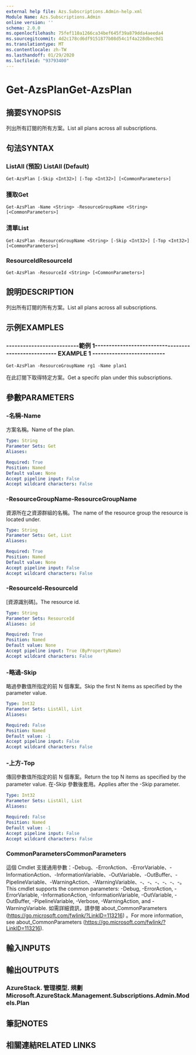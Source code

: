 ```yaml
---
external help file: Azs.Subscriptions.Admin-help.xml
Module Name: Azs.Subscriptions.Admin
online version: ''
schema: 2.0.0
ms.openlocfilehash: 75fef110a1266ca34bef645f39a879dda4aeeda4
ms.sourcegitcommit: 4d2c178cd6df9151877b08d54c1f4a228dbec9d1
ms.translationtype: MT
ms.contentlocale: zh-TW
ms.lasthandoff: 01/29/2020
ms.locfileid: "93793400"
---
```

# <span data-ttu-id="f5793-101">Get-AzsPlan</span><span class="sxs-lookup"><span data-stu-id="f5793-101">Get-AzsPlan</span></span>

## <span data-ttu-id="f5793-102">摘要</span><span class="sxs-lookup"><span data-stu-id="f5793-102">SYNOPSIS</span></span>
<span data-ttu-id="f5793-103">列出所有訂閱的所有方案。</span><span class="sxs-lookup"><span data-stu-id="f5793-103">List all plans across all subscriptions.</span></span>

## <span data-ttu-id="f5793-104">句法</span><span class="sxs-lookup"><span data-stu-id="f5793-104">SYNTAX</span></span>

### <span data-ttu-id="f5793-105">ListAll (預設) </span><span class="sxs-lookup"><span data-stu-id="f5793-105">ListAll (Default)</span></span>
```
Get-AzsPlan [-Skip <Int32>] [-Top <Int32>] [<CommonParameters>]
```

### <span data-ttu-id="f5793-106">獲取</span><span class="sxs-lookup"><span data-stu-id="f5793-106">Get</span></span>
```
Get-AzsPlan -Name <String> -ResourceGroupName <String> [<CommonParameters>]
```

### <span data-ttu-id="f5793-107">清單</span><span class="sxs-lookup"><span data-stu-id="f5793-107">List</span></span>
```
Get-AzsPlan -ResourceGroupName <String> [-Skip <Int32>] [-Top <Int32>] [<CommonParameters>]
```

### <span data-ttu-id="f5793-108">ResourceId</span><span class="sxs-lookup"><span data-stu-id="f5793-108">ResourceId</span></span>
```
Get-AzsPlan -ResourceId <String> [<CommonParameters>]
```

## <span data-ttu-id="f5793-109">說明</span><span class="sxs-lookup"><span data-stu-id="f5793-109">DESCRIPTION</span></span>
<span data-ttu-id="f5793-110">列出所有訂閱的所有方案。</span><span class="sxs-lookup"><span data-stu-id="f5793-110">List all plans across all subscriptions.</span></span>

## <span data-ttu-id="f5793-111">示例</span><span class="sxs-lookup"><span data-stu-id="f5793-111">EXAMPLES</span></span>

### <span data-ttu-id="f5793-112">--------------------------範例 1--------------------------</span><span class="sxs-lookup"><span data-stu-id="f5793-112">-------------------------- EXAMPLE 1 --------------------------</span></span>
```
Get-AzsPlan -ResourceGroupName rg1 -Name plan1
```

<span data-ttu-id="f5793-113">在此訂閱下取得特定方案。</span><span class="sxs-lookup"><span data-stu-id="f5793-113">Get a specifc plan under this subscriptions.</span></span>

## <span data-ttu-id="f5793-114">參數</span><span class="sxs-lookup"><span data-stu-id="f5793-114">PARAMETERS</span></span>

### <span data-ttu-id="f5793-115">-名稱</span><span class="sxs-lookup"><span data-stu-id="f5793-115">-Name</span></span>
<span data-ttu-id="f5793-116">方案名稱。</span><span class="sxs-lookup"><span data-stu-id="f5793-116">Name of the plan.</span></span>

```yaml
Type: String
Parameter Sets: Get
Aliases: 

Required: True
Position: Named
Default value: None
Accept pipeline input: False
Accept wildcard characters: False
```

### <span data-ttu-id="f5793-117">-ResourceGroupName</span><span class="sxs-lookup"><span data-stu-id="f5793-117">-ResourceGroupName</span></span>
<span data-ttu-id="f5793-118">資源所在之資源群組的名稱。</span><span class="sxs-lookup"><span data-stu-id="f5793-118">The name of the resource group the resource is located under.</span></span>

```yaml
Type: String
Parameter Sets: Get, List
Aliases: 

Required: True
Position: Named
Default value: None
Accept pipeline input: False
Accept wildcard characters: False
```

### <span data-ttu-id="f5793-119">-ResourceId</span><span class="sxs-lookup"><span data-stu-id="f5793-119">-ResourceId</span></span>
<span data-ttu-id="f5793-120">[資源識別碼]。</span><span class="sxs-lookup"><span data-stu-id="f5793-120">The resource id.</span></span>

```yaml
Type: String
Parameter Sets: ResourceId
Aliases: id

Required: True
Position: Named
Default value: None
Accept pipeline input: True (ByPropertyName)
Accept wildcard characters: False
```

### <span data-ttu-id="f5793-121">-略過</span><span class="sxs-lookup"><span data-stu-id="f5793-121">-Skip</span></span>
<span data-ttu-id="f5793-122">略過參數值所指定的前 N 個專案。</span><span class="sxs-lookup"><span data-stu-id="f5793-122">Skip the first N items as specified by the parameter value.</span></span>

```yaml
Type: Int32
Parameter Sets: ListAll, List
Aliases: 

Required: False
Position: Named
Default value: -1
Accept pipeline input: False
Accept wildcard characters: False
```

### <span data-ttu-id="f5793-123">-上方</span><span class="sxs-lookup"><span data-stu-id="f5793-123">-Top</span></span>
<span data-ttu-id="f5793-124">傳回參數值所指定的前 N 個專案。</span><span class="sxs-lookup"><span data-stu-id="f5793-124">Return the top N items as specified by the parameter value.</span></span>
<span data-ttu-id="f5793-125">在-Skip 參數後套用。</span><span class="sxs-lookup"><span data-stu-id="f5793-125">Applies after the -Skip parameter.</span></span>

```yaml
Type: Int32
Parameter Sets: ListAll, List
Aliases: 

Required: False
Position: Named
Default value: -1
Accept pipeline input: False
Accept wildcard characters: False
```

### <span data-ttu-id="f5793-126">CommonParameters</span><span class="sxs-lookup"><span data-stu-id="f5793-126">CommonParameters</span></span>
<span data-ttu-id="f5793-127">這個 Cmdlet 支援通用參數：-Debug、-ErrorAction、-ErrorVariable、-InformationAction、-InformationVariable、-OutVariable、-OutBuffer、-PipelineVariable、-WarningAction、-WarningVariable、-、-、-、-、-、-。</span><span class="sxs-lookup"><span data-stu-id="f5793-127">This cmdlet supports the common parameters: -Debug, -ErrorAction, -ErrorVariable, -InformationAction, -InformationVariable, -OutVariable, -OutBuffer, -PipelineVariable, -Verbose, -WarningAction, and -WarningVariable.</span></span> <span data-ttu-id="f5793-128">如需詳細資訊，請參閱 about_CommonParameters (https://go.microsoft.com/fwlink/?LinkID=113216) 。</span><span class="sxs-lookup"><span data-stu-id="f5793-128">For more information, see about_CommonParameters (https://go.microsoft.com/fwlink/?LinkID=113216).</span></span>

## <span data-ttu-id="f5793-129">輸入</span><span class="sxs-lookup"><span data-stu-id="f5793-129">INPUTS</span></span>

## <span data-ttu-id="f5793-130">輸出</span><span class="sxs-lookup"><span data-stu-id="f5793-130">OUTPUTS</span></span>

### <span data-ttu-id="f5793-131">AzureStack. 管理模型. 規劃</span><span class="sxs-lookup"><span data-stu-id="f5793-131">Microsoft.AzureStack.Management.Subscriptions.Admin.Models.Plan</span></span>

## <span data-ttu-id="f5793-132">筆記</span><span class="sxs-lookup"><span data-stu-id="f5793-132">NOTES</span></span>

## <span data-ttu-id="f5793-133">相關連結</span><span class="sxs-lookup"><span data-stu-id="f5793-133">RELATED LINKS</span></span>

